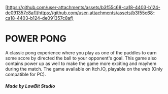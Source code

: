 [https://github.com/user-attachments/assets/b3f55c68-ca18-4403-b124-de091357c8af](https://github.com/user-attachments/assets/b3f55c68-ca18-4403-b124-de091357c8af)
# POWER PONG
A classic pong experience where you play as one of the paddles to earn some score by directed the ball to your opponent's goal. 
This game also contains power up as well to make the game more exciting and mayhem during the match. The game available on Itch.IO, playable on the web (Only compatible for PC).
##### Made by LowBit Studio
